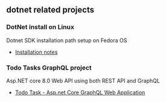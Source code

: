 ## dotnet related projects


### DotNet install on Linux
Dotnet SDK installation path setup on Fedora OS
- [Installation notes](./install/README.md)

### Todo Tasks GraphQL project
Asp.NET core 8.0 Web API using both REST API and GraphQL  
- [Todo Task - Asp.net Core GraphQL Web Application](./TodoApi/README.md)

